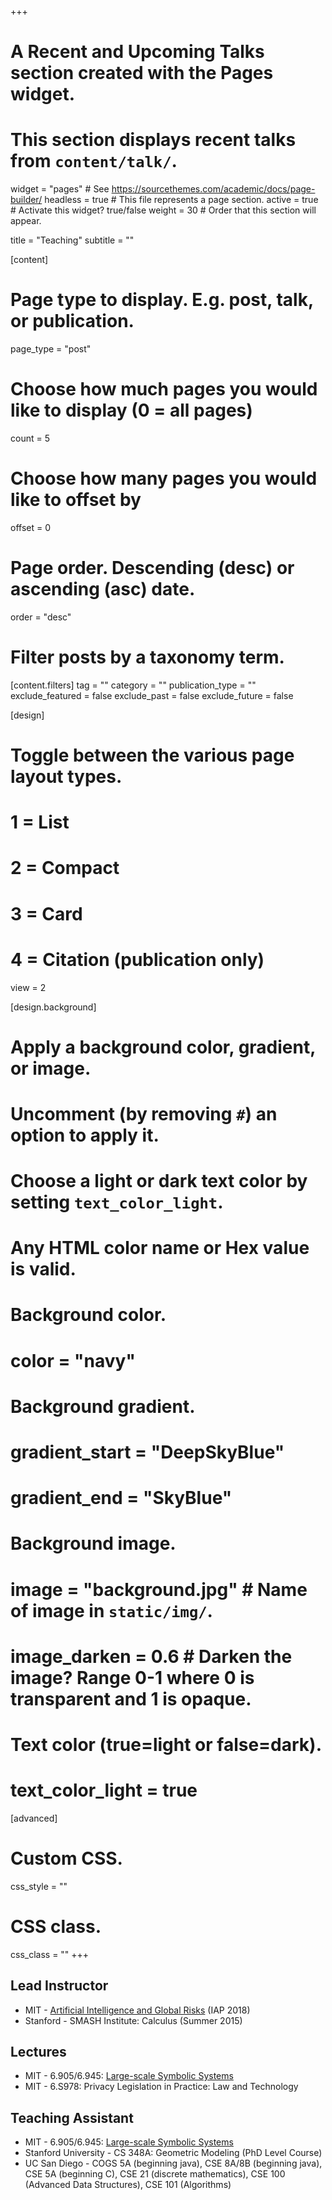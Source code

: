 +++
# A Recent and Upcoming Talks section created with the Pages widget.
# This section displays recent talks from `content/talk/`.

widget = "pages"  # See https://sourcethemes.com/academic/docs/page-builder/
headless = true  # This file represents a page section.
active = true  # Activate this widget? true/false
weight = 30  # Order that this section will appear.

title = "Teaching"
subtitle = ""

[content]
  # Page type to display. E.g. post, talk, or publication.
  page_type = "post"
  
  # Choose how much pages you would like to display (0 = all pages)
  count = 5
  
  # Choose how many pages you would like to offset by
  offset = 0

  # Page order. Descending (desc) or ascending (asc) date.
  order = "desc"

  # Filter posts by a taxonomy term.
  [content.filters]
    tag = ""
    category = ""
    publication_type = ""
    exclude_featured = false
    exclude_past = false
    exclude_future = false
    
[design]
  # Toggle between the various page layout types.
  #   1 = List
  #   2 = Compact
  #   3 = Card
  #   4 = Citation (publication only)
  view = 2
  
[design.background]
  # Apply a background color, gradient, or image.
  #   Uncomment (by removing `#`) an option to apply it.
  #   Choose a light or dark text color by setting `text_color_light`.
  #   Any HTML color name or Hex value is valid.

  # Background color.
  # color = "navy"
  
  # Background gradient.
  # gradient_start = "DeepSkyBlue"
  # gradient_end = "SkyBlue"
  
  # Background image.
  # image = "background.jpg"  # Name of image in `static/img/`.
  # image_darken = 0.6  # Darken the image? Range 0-1 where 0 is transparent and 1 is opaque.

  # Text color (true=light or false=dark).
  # text_color_light = true  
  
[advanced]
 # Custom CSS. 
 css_style = ""
 
 # CSS class.
 css_class = ""
+++
## Lead Instructor
- MIT - [Artificial Intelligence and Global Risks](http://people.csail.mit.edu/lgilpin/ai-risk-course/) (IAP 2018)
- Stanford - SMASH Institute: Calculus (Summer 2015)

## Lectures
* MIT - 6.905/6.945: [Large-scale Symbolic Systems](https://groups.csail.mit.edu/mac/users/gjs/6.945/)
* MIT - 6.S978: Privacy Legislation in Practice: Law and Technology

## Teaching Assistant
- MIT - 6.905/6.945: [Large-scale Symbolic Systems](https://groups.csail.mit.edu/mac/users/gjs/6.945/)
-  Stanford University - CS 348A: Geometric Modeling (PhD Level Course)
-  UC San Diego - COGS 5A (beginning java), CSE 8A/8B (beginning java), CSE 5A (beginning C), CSE 21 (discrete mathematics), CSE 100 (Advanced Data Structures), CSE 101 (Algorithms)